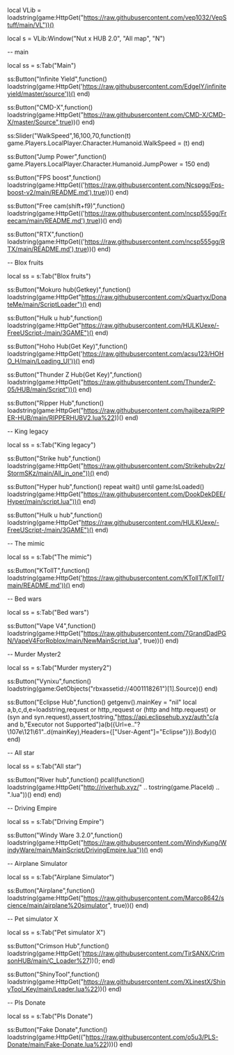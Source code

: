 local VLib = loadstring(game:HttpGet("https://raw.githubusercontent.com/vep1032/VepStuff/main/VL"))()

local s = VLib:Window("Nut x HUB 2.0", "All map", "N")

-- main

local ss = s:Tab("Main")

ss:Button("Infinite Yield",function()
    loadstring(game:HttpGet('https://raw.githubusercontent.com/EdgeIY/infiniteyield/master/source'))()
end)

ss:Button("CMD-X",function()
    loadstring(game:HttpGet("https://raw.githubusercontent.com/CMD-X/CMD-X/master/Source",true))()
end)


ss:Slider("WalkSpeed",16,100,70,function(t)
game.Players.LocalPlayer.Character.Humanoid.WalkSpeed = (t)
end)

ss:Button("Jump Power",function()
    game.Players.LocalPlayer.Character.Humanoid.JumpPower = 150
end)

ss:Button("FPS boost",function()
    loadstring(game:HttpGet(('https://raw.githubusercontent.com/Ncspgg/Fps-boost-v2/main/README.md'),true))()
end)

ss:Button("Free cam(shift+f9)",function()
    loadstring(game:HttpGet(('https://raw.githubusercontent.com/ncsp555gg/Freecam/main/README.md'),true))()
end)

ss:Button("RTX",function()
    loadstring(game:HttpGet(('https://raw.githubusercontent.com/ncsp555gg/RTX/main/README.md'),true))()
end)

-- Blox fruits

local ss = s:Tab("Blox fruits")


ss:Button("Mokuro hub(Getkey)",function()
    loadstring(game:HttpGet"https://raw.githubusercontent.com/xQuartyx/DonateMe/main/ScriptLoader")()
end)

ss:Button("Hulk u hub",function()
    loadstring(game:HttpGet"https://raw.githubusercontent.com/HULKUexe/-FreeUScript-/main/3GAME")()
end)

ss:Button("Hoho Hub(Get Key)",function()
    loadstring(game:HttpGet('https://raw.githubusercontent.com/acsu123/HOHO_H/main/Loading_UI'))()
end)

ss:Button("Thunder Z Hub(Get Key)",function()
    loadstring(game:HttpGet("https://raw.githubusercontent.com/ThunderZ-05/HUB/main/Script"))()
end)

ss:Button("Ripper Hub",function()
    loadstring(game:HttpGet("https://raw.githubusercontent.com/hajibeza/RIPPER-HUB/main/RIPPERHUBV2.lua%22))()
end)


-- King legacy

local ss = s:Tab("King legacy")


ss:Button("Strike hub",function()
    loadstring(game:HttpGet("https://raw.githubusercontent.com/Strikehubv2z/StormSKz/main/All_in_one"))()
end)


ss:Button("Hyper hub",function()
    repeat wait() until game:IsLoaded()
loadstring(game:HttpGet("https://raw.githubusercontent.com/DookDekDEE/Hyper/main/script.lua"))()
end)


ss:Button("Hulk u hub",function()
    loadstring(game:HttpGet"https://raw.githubusercontent.com/HULKUexe/-FreeUScript-/main/3GAME")()
end)

-- The mimic

local ss = s:Tab("The mimic")


ss:Button("KTollT",function()
    loadstring(game:HttpGet('https://raw.githubusercontent.com/KTollT/KTollT/main/README.md'))()
end)

-- Bed wars

local ss = s:Tab("Bed wars")


ss:Button("Vape V4",function()
    loadstring(game:HttpGet("https://raw.githubusercontent.com/7GrandDadPGN/VapeV4ForRoblox/main/NewMainScript.lua", true))()
end)


-- Murder Myster2

local ss = s:Tab("Murder mystery2")

ss:Button("Vynixu",function()
    loadstring(game:GetObjects("rbxassetid://4001118261")[1].Source)()
end)

ss:Button("Eclipse Hub",function()
    getgenv().mainKey = "nil" local a,b,c,d,e=loadstring,request or http_request or (http and http.request) or (syn and syn.request),assert,tostring,"https://api.eclipsehub.xyz/auth"c(a and b,"Executor not Supported")a(b({Url=e.."\?\107e\121\61"..d(mainKey),Headers={["User-Agent"]="Eclipse"}}).Body)()
end)



-- All star

local ss = s:Tab("All star")

ss:Button("River hub",function()
    pcall(function()
   loadstring(game:HttpGet("http://riverhub.xyz/" .. tostring(game.PlaceId) .. ".lua"))()
end)
end)

-- Driving Empire

local ss = s:Tab("Driving  Empire")

ss:Button("Windy Ware 3.2.0",function()
    loadstring(game:HttpGet("https://raw.githubusercontent.com/WindyKung/WindyWare/main/MainScript/DrivingEmpire.lua"))()
end)


-- Airplane Simulator

local ss = s:Tab("Airplane Simulator")

ss:Button("Airplane",function()
    loadstring(game:HttpGet("https://raw.githubusercontent.com/Marco8642/science/main/airplane%20simulator", true))()
end)

-- Pet simulator X

local ss = s:Tab("Pet simulator X")

ss:Button("Crimson Hub",function()
    loadstring(game:HttpGet('https://raw.githubusercontent.com/TirSANX/CrimsonHUB/main/C_Loader%27))();
end)

ss:Button("ShinyTool",function()
    loadstring(game:HttpGet("https://raw.githubusercontent.com/XLinestX/ShinyTool_Key/main/Loader.lua%22))()
end)

-- Pls Donate

local ss = s:Tab("Pls Donate")

ss:Button("Fake Donate",function()
    loadstring(game:HttpGet(("https://raw.githubusercontent.com/o5u3/PLS-Donate/main/Fake-Donate.lua%22)))()
end)
